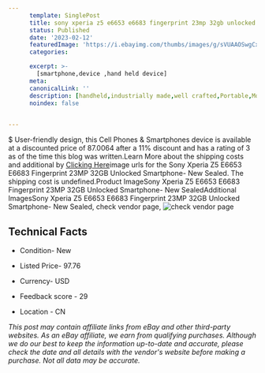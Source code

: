 ```yaml
---
      template: SinglePost
      title: sony xperia z5 e6653 e6683 fingerprint 23mp 32gb unlocked smartphone new sealed
      status: Published
      date: '2023-02-12'
      featuredImage: 'https://i.ebayimg.com/thumbs/images/g/sVUAAOSwgCxj5t~-/s-l225.jpg'
      categories: 

      excerpt: >-
        [smartphone,device ,hand held device]
      meta:
      canonicalLink: ''
      description: [handheld,industrially made,well crafted,Portable,Mobile,Compact,Convenient,Lightweight,Maneuverable,Man-portable,Miniature,Carriable,Hand-held,Light,Holdable,Transportable,Mobile device,Pocket-sized,On-the-go,Wireless,Cordless,Compact size,Convenient size, smartphone,device ,hand held device]
      noindex: false

        
---
```

$
    User-friendly design, this Cell Phones & Smartphones device is available at a discounted price of 87.0064 after a 11% discount and has a rating of 3 as of the time this blog was written.Learn More about the shipping costs and additional by [Clicking Here](https://www.ebay.com/itm/385407929047?hash=item59bc1a4ad7%3Ag%3AsVUAAOSwgCxj5t%7E-&mkevt=1&mkcid=1&mkrid=711-53200-19255-0&campid=%253CePNCampaignId%253E&customid=%253CreferenceId%253E&toolid=10049)image urls for the Sony Xperia Z5 E6653 E6683 Fingerprint 23MP 32GB Unlocked Smartphone- New Sealed. The shipping cost is undefined.Product ImageSony Xperia Z5 E6653 E6683 Fingerprint 23MP 32GB Unlocked Smartphone- New SealedAdditional ImagesSony Xperia Z5 E6653 E6683 Fingerprint 23MP 32GB Unlocked Smartphone- New Sealed, check vendor page, ![check vendor page](https://origin-galleryplus.ebayimg.com/ws/web/385407929047_2_0_1/225x225.jpg,https://origin-galleryplus.ebayimg.com/ws/web/385407929047_3_0_1/225x225.jpg,https://origin-galleryplus.ebayimg.com/ws/web/385407929047_4_0_1/225x225.jpg,https://origin-galleryplus.ebayimg.com/ws/web/385407929047_5_0_1/225x225.jpg,https://origin-galleryplus.ebayimg.com/ws/web/385407929047_6_0_1/225x225.jpg,https://origin-galleryplus.ebayimg.com/ws/web/385407929047_7_0_1/225x225.jpg,https://origin-galleryplus.ebayimg.com/ws/web/385407929047_8_0_1/225x225.jpg,https://origin-galleryplus.ebayimg.com/ws/web/385407929047_9_0_1/225x225.jpg,https://origin-galleryplus.ebayimg.com/ws/web/385407929047_10_0_1/225x225.jpg,https://origin-galleryplus.ebayimg.com/ws/web/385407929047_11_0_1/225x225.jpg,https://origin-galleryplus.ebayimg.com/ws/web/385407929047_12_0_1/225x225.jpg)
    
    

 ## Technical Facts 



     
      

 - Condition- New 


      

 - Listed Price- 97.76 


      

 - Currency- USD 


      

 - Feedback score - 29 


      

 - Location - CN 


      
      

 *_This post may contain affiliate links from eBay and other third-party websites. As an eBay affiliate, we earn from qualifying purchases. Although we do our best to keep the information up-to-date and accurate, please check the date and all details with the vendor's website before making a purchase. Not all data may be accurate._*



    
    
    
    
    